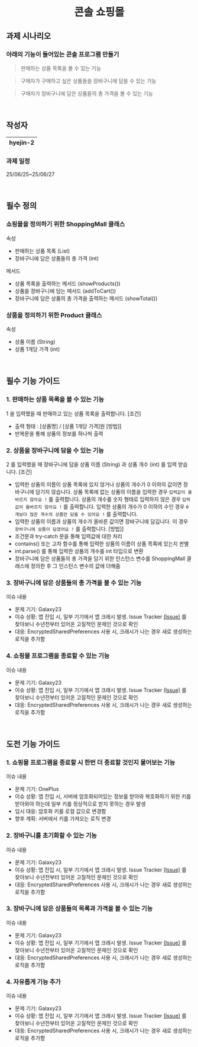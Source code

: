 <h1 align="center">
콘솔 쇼핑몰
</h1>
<p align="center">
</p>

## 과제 시나리오
### 아래의 기능이 들어있는 콘솔 프로그램 만들기

> 판매하는 상품 목록을 볼 수 있는 기능
> 

> 구매자가 구매하고 싶은 상품들을 장바구니에 담을 수 있는 기능
> 

> 구매자가 장바구니에 담은 상품들의 총 가격을 볼 수 있는 기능
> 
<br/>

## 작성자

| **hyejin-2** | 
| :----------: |  


### 과제 일정
25/06/25~25/06/27

<br/>

## 필수 정의

### 쇼핑몰을 정의하기 위한 ShoppingMall 클래스
속성
- 판매하는 상품 목록 (List<Product>)
- 장바구니에 담은 상품들의 총 가격 (int)

메서드
- 상품 목록을 출력하는 메서드 (showProducts())
- 상품을 장바구니에 담는 메서드 (addToCart())
- 장바구니에 담은 상품의 총 가격을 출력하는 메서드 (showTotal())

### 상품을 정의하기 위한 Product 클래스
속성
- 상품 이름 (String)
- 상품 1개당 가격 (int)

<br/>

## 필수 기능 가이드

### 1. 판매하는 상품 목록을 볼 수 있는 기능
1 을 입력했을 때 판매하고 있는 상품 목록을 출력합니다.
[조건]
- 출력 형태 : [상품명] / [상품 1개당 가격]원
[방법]]
- 반복문을 통해 상품의 정보를 하나씩 출력

### 2. 상품을 장바구니에 담을 수 있는 기능
2 를 입력했을 때 장바구니에 담을 상품 이름 (String) 과 상품 개수 (int) 를 입력 받습니다.
[조건]
- 입력한 상품의 이름이 상품 목록에 있지 않거나 상품의 개수가 0 이하의 값이면 장바구니에 담기지 않습니다.
  상품 목록에 없는 상품의 이름을 입력한 경우 `입력값이 올바르지 않아요 !` 를 출력합니다.
  상품의 개수를 숫자 형태로 입력하지 않은 경우 `입력값이 올바르지 않아요 !` 를 출력합니다.
  입력한 상품의 개수가 0 이하의 수인 경우 `0개보다 많은 개수의 상품만 담을 수 있어요 !` 를 출력합니다.
- 입력한 상품의 이름과 상품의 개수가 올바른 값이면 장바구니에 담깁니다.
  이 경우 `장바구니에 상품이 담겼어요 !` 를 출력합니다.
[방법]]
- 조건문과 try-catch 문을 통해 입력값에 대한 처리
- contains() 또는 고차 함수를 통해 입력한 상품의 이름이 상품 목록에 있는지 판별
- int.parse() 를 통해 입력한 상품의 개수를 int 타입으로 변환
- 장바구니에 담은 상품들의 총 가격을 담기 위한 인스턴스 변수를 ShoppingMall 클래스에 정의한 후 그 인스턴스 변수의 값에 더해줌


### 3. 장바구니에 담은 상품들의 총 가격을 볼 수 있는 기능
이슈 내용
- 문제 기기: Galaxy23
- 이슈 상황: 앱 진입 시, 일부 기기에서 앱 크래시 발생. Issue Tracker [(Issue)](https://issuetracker.google.com/issues/164901843?pli=1) 를 찾아보니 수년전부터 있어온 고질적인 문제인 것으로 확인 
- 대응: EncryptedSharedPreferences 사용 시, 크래시가 나는 경우 새로 생성하는 로직을 추가함


### 4. 쇼핑몰 프로그램을 종료할 수 있는 기능
이슈 내용
- 문제 기기: Galaxy23
- 이슈 상황: 앱 진입 시, 일부 기기에서 앱 크래시 발생. Issue Tracker [(Issue)](https://issuetracker.google.com/issues/164901843?pli=1) 를 찾아보니 수년전부터 있어온 고질적인 문제인 것으로 확인 
- 대응: EncryptedSharedPreferences 사용 시, 크래시가 나는 경우 새로 생성하는 로직을 추가함




<br/>

## 도전 기능 가이드

### 1. 쇼핑몰 프로그램을 종료할 시 한번 더 종료할 것인지 물어보는 기능
이슈 내용
- 문제 기기: OnePlus
- 이슈 상황: 앱 진입 시, 서버에 암호화되어있는 정보를 받아와 복호화하기 위한 키를 받아와야 하는데 일부 키를 정상적으로 받지 못하는 경우 발생
- 임시 대응: 암호화 키를 로컬 값으로 변경함
- 향후 계획: 서버에서 키를 가져오는 로직 변경


### 2. 장바구니를 초기화할 수 있는 기능
이슈 내용
- 문제 기기: Galaxy23
- 이슈 상황: 앱 진입 시, 일부 기기에서 앱 크래시 발생. Issue Tracker [(Issue)](https://issuetracker.google.com/issues/164901843?pli=1) 를 찾아보니 수년전부터 있어온 고질적인 문제인 것으로 확인 
- 대응: EncryptedSharedPreferences 사용 시, 크래시가 나는 경우 새로 생성하는 로직을 추가함

### 3. 장바구니에 담은 상품들의 목록과 가격을 볼 수 있는 기능
이슈 내용
- 문제 기기: Galaxy23
- 이슈 상황: 앱 진입 시, 일부 기기에서 앱 크래시 발생. Issue Tracker [(Issue)](https://issuetracker.google.com/issues/164901843?pli=1) 를 찾아보니 수년전부터 있어온 고질적인 문제인 것으로 확인 
- 대응: EncryptedSharedPreferences 사용 시, 크래시가 나는 경우 새로 생성하는 로직을 추가함

### 4. 자유롭게 기능 추가
이슈 내용
- 문제 기기: Galaxy23
- 이슈 상황: 앱 진입 시, 일부 기기에서 앱 크래시 발생. Issue Tracker [(Issue)](https://issuetracker.google.com/issues/164901843?pli=1) 를 찾아보니 수년전부터 있어온 고질적인 문제인 것으로 확인 
- 대응: EncryptedSharedPreferences 사용 시, 크래시가 나는 경우 새로 생성하는 로직을 추가함